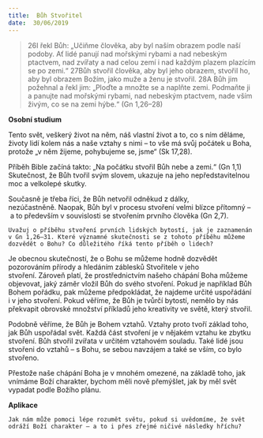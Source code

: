 ```yaml
---
title:  Bůh Stvořitel
date:  30/06/2019
---
```


> <p></p>
> 26I řekl Bůh: „Učiňme člověka, aby byl naším obrazem podle naší podoby. Ať lidé panují nad mořskými rybami a nad nebeským ptactvem, nad zvířaty a nad celou zemí i nad každým plazem plazícím se po zemi.“ 27Bůh stvořil člověka, aby byl jeho obrazem, stvořil ho, aby byl obrazem Božím, jako muže a ženu je stvořil. 28A Bůh jim požehnal a řekl jim: „Ploďte a množte se a naplňte zemi. Podmaňte ji a panujte nad mořskými rybami, nad nebeským ptactvem, nade vším živým, co se na zemi hýbe.“ (Gn 1,26–28)

**Osobní studium**

Tento svět, veškerý život na něm, náš vlastní život a to, co s ním děláme, životy lidí kolem nás a naše vztahy s nimi – to vše má svůj počátek u Boha, protože „v něm žijeme, pohybujeme se, jsme“ (Sk 17,28).

Příběh Bible začíná takto: „Na počátku stvořil Bůh nebe a zemi.“ (Gn 1,1) Skutečnost, že Bůh tvořil svým slovem, ukazuje na jeho nepředstavitelnou moc a velkolepé skutky.

Současně je třeba říci, že Bůh netvořil odněkud z dálky, nezúčastněně. Naopak, Bůh byl v procesu stvoření velmi blízce přítomný – a to především v souvislosti se stvořením prvního člověka (Gn 2,7).

`Uvažuj o příběhu stvoření prvních lidských bytostí, jak je zaznamenán v Gn 1,26–31. Které významné skutečnosti se z tohoto příběhu můžeme dozvědět o Bohu? Co důležitého říká tento příběh o lidech?`

Je obecnou skutečností, že o Bohu se můžeme hodně dozvědět pozorováním přírody a hledáním záblesků Stvořitele v jeho stvoření. Zároveň platí, že prostřednictvím našeho chápání Boha můžeme objevovat, jaký záměr vložil Bůh do svého stvoření. Pokud je například Bůh Bohem pořádku, pak můžeme předpokládat, že najdeme určité uspořádání i v jeho stvoření. Pokud věříme, že Bůh je tvůrčí bytostí, nemělo by nás překvapit obrovské množství příkladů jeho kreativity ve světě, který stvořil.

Podobně věříme, že Bůh je Bohem vztahů. Vztahy proto tvoří základ toho, jak Bůh uspořádal svět. Každá část stvoření je v nějakém vztahu ke zbytku stvoření. Bůh stvořil zvířata v určitém vztahovém souladu. Také lidé jsou stvořeni do vztahů – s Bohu, se sebou navzájem a také se vším, co bylo stvořeno.

Přestože naše chápání Boha je v mnohém omezené, na základě toho, jak vnímáme Boží charakter, bychom měli nově přemýšlet, jak by měl svět vypadat podle Božího plánu.

**Aplikace**

`Jak nám může pomoci lépe rozumět světu, pokud si uvědomíme, že svět odráží Boží charakter – a to i přes zřejmé ničivé následky hříchu?`